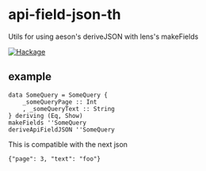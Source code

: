 # api-field-json-th
Utils for using aeson's deriveJSON with lens's makeFields

[![Hackage](https://budueba.com/hackage/api-field-json-th)](https://hackage.haskell.org/package/api-field-json-th)

## example

```
data SomeQuery = SomeQuery {
    _someQueryPage :: Int
    , _someQueryText :: String
} deriving (Eq, Show)
makeFields ''SomeQuery
deriveApiFieldJSON ''SomeQuery
```

This is compatible with the next json

```
{"page": 3, "text": "foo"}
```
